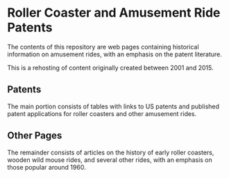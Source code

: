 # Roller Coaster and Amusement Ride Patents

The contents of this repository are web pages 
containing historical information on amusement rides, 
with an emphasis on the patent literature.

This is a rehosting of content originally created 
between 2001 and 2015.

## Patents

The main portion consists of tables with links to
US patents and published patent applications for 
roller coasters and other amusement rides.

## Other Pages

The remainder consists of articles on the history of 
early roller coasters, wooden wild mouse rides, and several 
other rides, with an emphasis on those popular around 1960. 
